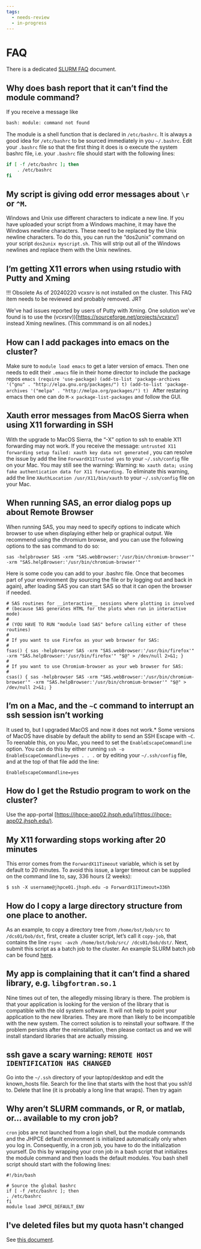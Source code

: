 ```yaml
---
tags:
  - needs-review
  - in-progress
---
```

# FAQ

There is a dedicated [SLURM FAQ](../slurm/slurm-faq.md) document.

## Why does bash report that it can’t find the module command?

If you receive a message like
    
```bash linenums="0"
bash: module: command not found
```
    
The module is a shell function that is declared in `/etc/bashrc`. It
is always a good idea for `/etc/bashrc` to be sourced immediately in
you `~/.bashrc`.  Edit your `.bashrc` file so that the first thing it
does is o execute the system bashrc file, i.e. your `.bashrc` file
should start with the following lines:

```bash linenums="0"
if [ -f /etc/bashrc ]; then
    . /etc/bashrc
fi
```

## My script is giving odd error messages about `\r` or `^M`.
Windows and Unix use different characters to indicate a new line.  If
you have uploaded your script from a Windows machine, it may have the
Windows newline characters.  These need to be replaced by the Unix
newline characters.  To do this, you can run the “dos2unix” command on
your script `dos2unix myscript.sh`. This will strip out all of the
Windows newlines and replace them with the Unix newlines.

## I’m getting X11 errors when using rstudio with Putty and Xming

!!! Obsolete
    As of 20240220 vcxsrv is not installed on the cluster. This FAQ item needs to be reviewed and probably removed. JRT
    
We’ve had issues reported by users of Putty with Xming. One solution
we’ve found is to use the (vcxsrv))[https://sourceforge.net/projects/vcxsrv/] instead Xming newlines.  (This commmand is on all nodes.)


## How can I add packages into emacs on the cluster?

Make sure to `module load emacs` to get a later version of emacs. Then one needs to edit their `.emacs` file in their home director to include the package repos
    ```emacs
    (require 'use-package)
    (add-to-list 'package-archives '("gnu" . "http://elpa.gnu.org/packages/") t)
    (add-to-list 'package-archives '("melpa" . "http://melpa.org/packages/") t)
    ```
    After restaring emacs then one can do `M-x package-list-packages` and follow the GUI.


## Xauth error messages from MacOS Sierra when using X11 forwarding in SSH

With the upgrade to MacOS Sierra, the “-X” option to ssh to enable X11
forwarding may not work.  If you receive the message: `untrusted X11
forwarding setup failed: xauth key data not generated` , you can
resolve the issue by add the line `ForwardX11Trusted yes` to your
`~/.ssh/config` file on your Mac. You may still see the warning:
Warning: `No xauth data; using fake authentication data for X11
forwarding.` To eliminate this warning, add the line `XAuthLocation
/usr/X11/bin/xauth` to your `~/.ssh/config` file on your Mac.

## When running SAS, an error dialog pops up about Remote Browser

When running SAS, you may need to specify options to indicate which
browser to use when displaying either help or graphical output. We recommend
using the chromium browse, and you can use the following options to the
sas command to do so:

`sas -helpbrowser SAS -xrm "SAS.webBrowser:'/usr/bin/chromium-browser'" -xrm "SAS.helpBrowser:'/usr/bin/chromium-browser'"`

Here is some code you can add to your .bashrc file. Once that becomes part of your environment (by sourcing the file or by logging out and back in again), after loading SAS you can start SAS so that it can open the browser if needed.

```Shell
# SAS routines for __interactive__ sessions where plotting is involved
# (because SAS generates HTML for the plots when run in interactive mode)
# 
# (YOU HAVE TO RUN "module load SAS" before calling either of these routines)
#
# If you want to use Firefox as your web browser for SAS:
#
fsas() { sas -helpbrowser SAS -xrm "SAS.webBrowser:'/usr/bin/firefox'" -xrm "SAS.helpBrowser:'/usr/bin/firefox'" "$@" > /dev/null 2>&1; }
#
# If you want to use Chromium-browser as your web browser for SAS:
#
csas() { sas -helpbrowser SAS -xrm "SAS.webBrowser:'/usr/bin/chromium-browser'" -xrm "SAS.helpBrowser:'/usr/bin/chromium-browser'" "$@" > /dev/null 2>&1; }
```

## I’m on a Mac, and the `~C` command to interrupt an ssh session isn’t working
  
It used to, but I upgraded MacOS and now it does not work.*  Some
versions of MacOS have disable by default the ability to send an SSH
Escape with `~C`.  To reenable this, on you Mac, you need to set the
`EnableEscapeCommandline` option.  You can do this by either running
`ssh -o EnableEscapeCommandline=yes . . .` or by editing your
`~/.ssh/config` file, and at the top of that file add the line:

```
EnableEscapeCommandline=yes
```

## How do I get the Rstudio program to work on the cluster?

Use the app-portal [https://jhpce-app02.jhsph.edu/](https://jhpce-app02.jhsph.edu/).


## My X11 forwarding stops working after 20 minutes 

This error comes from the `ForwardX11Timeout` variable, which is set
by default to 20 minutes.  To avoid this issue, a larger timeout can
be supplied on the command line to, say, 336 hours (2 weeks):

```
$ ssh -X username@jhpce01.jhsph.edu -o ForwardX11Timeout=336h
```

## How do I copy a large directory structure from one place to another.

As an example, to copy a directory tree from `/home/bst/bob/src` to
`/dcs01/bob/dst`, first, create a cluster script, let’s call it
`copy-job`, that contains the line `rsync -avzh /home/bst/bob/src/
/dcs01/bob/dst/`. Next, submit this script as a batch job to the
cluster. An example SLURM batch job can be found [here](../slurm/crafting-jobs.md/#copying-data-within-cluster).

## My app is complaining that it can’t find a shared library, e.g. `libgfortran.so.1` 

Nine times out of ten, the allegedly missing library is there. The
problem is that your application is looking for the version of the
library that is compatible with the old system software. It will not
help to point your application to the new libraries. They are more
than likely to be incompatible with the new system. The correct
solution is to reinstall your software. If the problem persists after
the reinstallation, then please contact us and we will install
standard libraries that are actually missing.

## ssh gave a scary warning: `REMOTE HOST IDENTIFICATION HAS CHANGED`

Go into the `~/.ssh` directory of your laptop/desktop and edit the
known_hosts file.  Search for the line that starts with the host that
you ssh’d to. Delete that line (it is probably a long line that
wraps). Then try again

## Why aren’t SLURM commands, or R, or matlab, or… available to my cron job?

`cron` jobs are not launched from a login shell, but the module
commands and the JHPCE default environment is initialized
automatically only when you log in. Consequently, in a cron job, you
have to do the initialization yourself. Do this by wrapping your cron
job in a bash script that initializes the module command and then
loads the default modules. You bash shell script should start with the
following lines:

```Shell
#!/bin/bash

# Source the global bashrc
if [ -f /etc/bashrc ]; then
. /etc/bashrc
fi
module load JHPCE_DEFAULT_ENV
```
## I've deleted files but my quota hasn't changed

See [this document](../storage/quotas.md/#file-deletion-and-delayed-change-in-quota).
